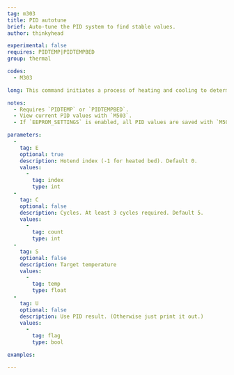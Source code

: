```yaml
---
tag: m303
title: PID autotune
brief: Auto-tune the PID system to find stable values.
author: thinkyhead

experimental: false
requires: PIDTEMP|PIDTEMPBED
group: thermal

codes:
  - M303

long: This command initiates a process of heating and cooling to determine the proper PID values for the specified hotend or the heated bed.

notes:
  - Requires `PIDTEMP` or `PIDTEMPBED`.
  - View current PID values with `M503`.
  - If `EEPROM_SETTINGS` is enabled, all PID values are saved with `M500`, loaded with `M501`, and reset with `M502`.

parameters:
  -
    tag: E
    optional: true
    description: Hotend index (-1 for heated bed). Default 0.
    values:
      -
        tag: index
        type: int
  -
    tag: C
    optional: false
    description: Cycles. At least 3 cycles required. Default 5. 
    values:
      -
        tag: count
        type: int
  -
    tag: S
    optional: false
    description: Target temperature
    values:
      -
        tag: temp
        type: float
  -
    tag: U
    optional: false
    description: Use PID result. (Otherwise just print it out.)
    values:
      -
        tag: flag
        type: bool

examples:

---
```

